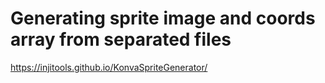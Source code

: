 # Generating sprite image and coords array from separated files 
https://injitools.github.io/KonvaSpriteGenerator/